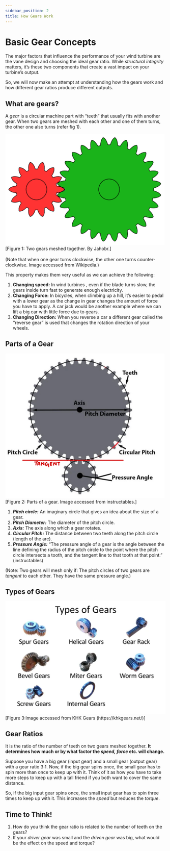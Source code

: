 ```yaml
---
sidebar_position: 2
title: How Gears Work
---
```


# Basic Gear Concepts
The major factors that influence the performance of your wind turbine are the vane design and choosing the ideal gear ratio. While *structural integrity* matters, it’s these two components that create a vast impact on your turbine’s output. 

So, we will now make an attempt at understanding how the gears work and how different gear ratios produce different outputs.

## What are gears?  
A *gear* is a circular machine part with “teeth” that usually fits with another gear. When two gears are meshed with each other and one of them turns, the other one also turns (refer fig 1). 

<img src="/img/docs/assembly-guide/Animated_two_spur_gears_1_2.gif" width="500"/>
[Figure 1: Two gears meshed together. By Jahobr.]
<br></br>
(Note that when one gear turns clockwise, the other one turns counter-clockwise. Image accessed from Wikipedia.)

This property makes them very useful as we can achieve the following:

1. **Changing speed:** In wind turbines , even if the blade turns slow, the gears inside turn fast to generate enough electricity.
2. **Changing Force:** In bicycles, when climbing up a hill, it’s easier to pedal with a lower gear as the change in gear changes the amount of force you have to apply. A car jack would be another example where we can lift a big car with little force due to gears.
3. **Changing Direction:** When you reverse a car a different gear called the “reverse gear” is used that changes the rotation direction of your wheels.

## Parts of a Gear
<img src="/img/docs/assembly-guide/parts_of_a_gear.jpeg" width="500"/>
[Figure 2: Parts of a gear. Image accessed from instructables.]

1. ***Pitch circle:*** An imaginary circle that gives an idea about the size of a gear. 
2. ***Pitch Diameter:*** The diameter of the pitch circle.
3. ***Axis:*** The axis along which a gear rotates.
4. ***Circular Pitch:*** The distance between two teeth along the pitch circle (length of the arc).
5. ***Pressure Angle:*** “The pressure angle of a gear is the angle between the line defining the radius of the pitch circle to the point where the pitch circle intersects a tooth, and the tangent line to that tooth at that point.” (instructables)

(Note: Two gears will mesh only if: The pitch circles of two gears are *tangent* to each other. They have the same pressure angle.)

## Types of Gears
<img src="/img/docs/assembly-guide/types_of_gears.png" width="700"/>
[Figure 3:Image accessed from KHK Gears (https://khkgears.net/)]

## Gear Ratios
It is the ratio of the number of teeth on two gears meshed together. **It determines how much or by what factor the *speed, force* etc. will change.** 

Suppose you have a big gear (input gear) and a small gear (output gear) with a gear ratio 3:1. Now, if the big gear spins once, the small gear has to spin more than once to keep up with it. Think of it as how you have to take more steps to keep up with a tall friend if you both want to cover the same distance.

So, if the big input gear spins once, the small input gear has to spin three times to keep up with it. This increases the *speed* but reduces the *torque*. 

## Time to Think!
1. How do you think the gear ratio is related to the number of teeth on the gears?
2. If your *driver gear* was small and the *driven gear* was big, what would be the effect on the speed and torque?


